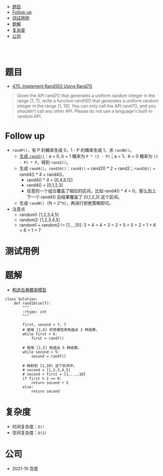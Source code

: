 - [题目](#题目)
- [Follow up](#follow-up)
- [测试用例](#测试用例)
- [题解](#题解)
- [复杂度](#复杂度)
- [公司](#公司)

</br></br>

# 题目
- [470. Implement Rand10() Using Rand7()](https://leetcode.com/problems/implement-rand10-using-rand7/description/)
> Given the API rand7() that generates a uniform random integer in the range [1, 7], write a function rand10() that generates a uniform random integer in the range [1, 10]. You can only call the API rand7(), and you shouldn't call any other API. Please do not use a language's built-in random API.

# Follow up
- `randP()`，有 P 的概率生成 0，1 - P 的概率生成 1，求 `randN()`。
    - [生成 `rand2()`](https://www.nowcoder.com/questionTerminal/248553ad24e64d8a922482c7c29c4aa0)：a = 0, b = 1 概率为 `P * (1 - P)`；a = 1，b = 0 概率为 `(1 - P) * P`，得到 `rand2()`。
    - 生成 `rand4()`，`rand16()`：`rand4()` = rand2() * 2 + rand2；`rand16()` = rand4() * 4 + rand4()。
        - rand4() * 4 = [0,4,8,12]
        - rand4() = [0,1,2,3]
        - 任意的一个组合覆盖了相应的区间，比如 rand4() * 4 = 0，那么加上下一个 rand4() 后结果覆盖了 [0,1,2,3] 这个区间。
    - 生成 `randN()`（N = 2^n），再进行拒绝策略即可。
- 注意点
  - random1: [1,2,3,4,5]
  - random2: [1,2,3,4,5]
  - random1 + random2 != [1,...,10]: 3 + 4 = 4 + 3 = 2 + 5 = 5 + 2 = 1 + 6 = 6 + 1 = 7
# 测试用例

# 题解
- [构造古典概率模型](https://leetcode-cn.com/problems/implement-rand10-using-rand7/solution/mo-neng-gou-zao-fa-du-li-sui-ji-shi-jian-9xpz/)
```
class Solution:
    def rand10(self):
        """
        :rtype: int
        """

        first, second = 7, 7
        # 使用 [1,6] 的奇偶性来构造出 2 种结果。
        while first > 6:        
            first = rand7()

        # 使用 [1,5] 构造出 5 种结果。
        while second > 5:
            second = rand7()

        # 映射到 [1,10] 这个区间中。
        # second = [1,2,3,4,5]
        # second + first = [1,...,10]
        if first % 2 == 0:
            return second + 5
        else:
            return second
```

# 复杂度
- 时间复杂度：`O()`
- 空间复杂度：`O(1)`

# 公司
- 2021-10 百度